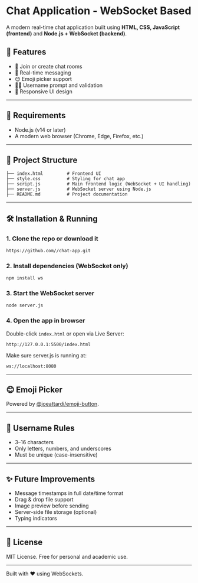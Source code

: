# Chat Application - WebSocket Based

A modern real-time chat application built using **HTML, CSS, JavaScript (frontend)** and **Node.js + WebSocket (backend)**.

## 🚀 Features

* 👥 Join or create chat rooms
* 💬 Real-time messaging
* 😊 Emoji picker support
* 👨‍💻 Username prompt and validation
* 🧭 Responsive UI design

---

## 🧾 Requirements

* Node.js (v14 or later)
* A modern web browser (Chrome, Edge, Firefox, etc.)

---

## 📂 Project Structure

```
├── index.html         # Frontend UI
├── style.css          # Styling for chat app
├── script.js          # Main frontend logic (WebSocket + UI handling)
├── server.js          # WebSocket server using Node.js
├── README.md          # Project documentation
```

---

## 🛠 Installation & Running

### 1. Clone the repo or download it

```bash
https://github.com//chat-app.git
```

### 2. Install dependencies (WebSocket only)

```bash
npm install ws
```

### 3. Start the WebSocket server

```bash
node server.js
```

### 4. Open the app in browser

Double-click `index.html` or open via Live Server:

```
http://127.0.0.1:5500/index.html
```

Make sure server.js is running at:

```
ws://localhost:8080
```

---

## 😊 Emoji Picker

Powered by [@joeattardi/emoji-button](https://github.com/joeattardi/emoji-button).

---

## 🔐 Username Rules

* 3–16 characters
* Only letters, numbers, and underscores
* Must be unique (case-insensitive)

---

## ✨ Future Improvements

* Message timestamps in full date/time format
* Drag & drop file support
* Image preview before sending
* Server-side file storage (optional)
* Typing indicators

---

## 📄 License

MIT License. Free for personal and academic use.

---

Built with ❤️ using WebSockets.
